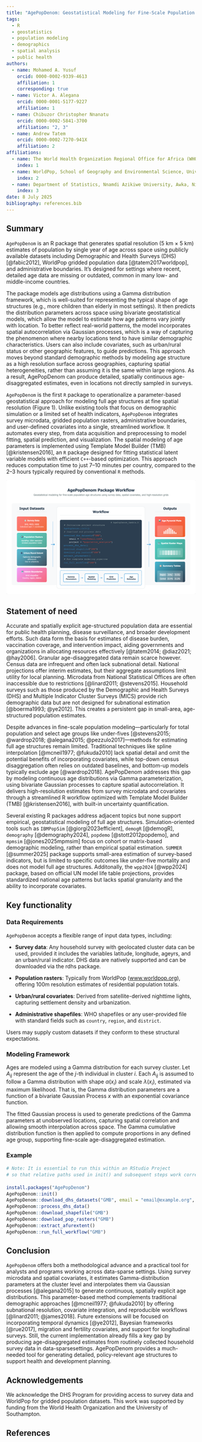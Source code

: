 ```yaml
---
title: "AgePopDenom: Geostatistical Modeling for Fine-Scale Population Age-Structures"
tags:
  - R
  - geostatistics
  - population modeling
  - demographics
  - spatial analysis
  - public health
authors:
  - name: Mohamed A. Yusuf
    orcid: 0000-0002-9339-4613
    affiliation: 1
    corresponding: true
  - name: Victor A. Alegana
    orcid: 0000-0001-5177-9227
    affiliation: 1
  - name: Chibuzor Christopher Nnanatu
    orcid: 0000-0002-5841-3700
    affiliation: "2, 3"
  - name: Andrew Tatem
    orcid: 0000-0002-7270-941X
    affiliation: 2
affiliations:
  - name: The World Health Organization Regional Office for Africa (WHO AFRO)
    index: 1
  - name: WorldPop, School of Geography and Environmental Science, University of Southampton, Southampton, United Kingdom
    index: 2
  - name: Department of Statistics, Nnamdi Azikiwe University, Awka, Nigeria
    index: 3
date: 8 July 2025
bibliography: references.bib
---
```


## Summary

`AgePopDenom` is an R package that generates spatial resolution (5 km × 5 km) estimates of population by single year of age across space using publicly available datasets including Demographic and Health Surveys (DHS) [@fabic2012], WorldPop gridded population data [@tatem2017worldpop], and administrative boundaries. It’s designed for settings where recent, detailed age data are missing or outdated, common in many low- and middle-income countries.

The package models age distributions using a Gamma distribution framework, which is well-suited for representing the typical shape of age structures (e.g., more children than elderly in most settings). It then predicts the distribution parameters across space using bivariate geostatistical models, which allow the model to estimate how age patterns vary jointly with location. To better reflect real-world patterns, the model incorporates spatial autocorrelation via Gaussian processes, which is a way of capturing the phenomenon where nearby locations tend to have similar demographic characteristics. Users can also include covariates, such as urban/rural status or other geographic features, to guide predictions. This approach moves beyond standard demographic methods by modeling age structure as a high resolution surface across geographies, capturing spatial heterogeneities, rather than assuming it is the same within large regions. As a result, AgePopDenom can produce detailed, spatially continuous age-disaggregated estimates, even in locations not directly sampled in surveys.

`AgePopDenom` is the first `R` package to operationalize a parameter-based geostatistical approach for modeling full age structures at fine spatial resolution (Figure 1). Unlike existing tools that focus on demographic simulation or a limited set of health indicators, `AgePopDenom` integrates survey microdata, gridded population rasters, administrative boundaries, and user-defined covariates into a single, streamlined workflow. It automates every step, from data acquisition and preprocessing to model fitting, spatial prediction, and visualization. The spatial modeling of age parameters is implemented using Template Model Builder (TMB) [@kristensen2016], an `R` package designed for fitting statistical latent variable models with efficient `C++`-based optimization. This approach reduces computation time to just 7–10 minutes per country, compared to the 2–3 hours typically required by conventional `R` methods.

![Figure 1:AgePopDenom workflow schematic showing the integration of input datasets, core processing pipeline, and resulting outputs.](schematic_figure_final.png)

## Statement of need

Accurate and spatially explicit age-structured population data are essential for public health planning, disease surveillance, and broader development efforts. Such data form the basis for estimates of disease burden, vaccination coverage, and intervention impact, aiding governments and organizations in allocating resources effectively [@tatem2014; @diaz2021; @hay2006]. Granular age-disaggregated data remain scarce however. Census data are infrequent and often lack subnational detail. National projections offer interim estimates, but their aggregate assumptions limit utility for local planning. Microdata from National Statistical Offices are often inaccessible due to restrictions [@linard2011; @stevens2015]. Household surveys such as those produced by the Demographic and Health Surveys (DHS) and Multiple Indicator Cluster Surveys (MICS) provide rich demographic data but are not designed for subnational estimation [@boerma1993; @ye2012]. This creates a persistent gap in small-area, age-structured population estimates.

Despite advances in fine-scale population modeling—particularly for total population and select age groups like under-fives [@stevens2015; @wardrop2018; @alegana2015; @pezzulo2017]—methods for estimating full age structures remain limited. Traditional techniques like spline interpolation [@mcneil1977; @fukuda2010] lack spatial detail and omit the potential benefits of incorporating covariates, while top-down census disaggregation often relies on outdated baselines, and bottom-up models typically exclude age [@wardrop2018]. AgePopDenom addresses this gap by modeling continuous age distributions via Gamma parameterization, using bivariate Gaussian processes to capture spatial autocorrelation. It delivers high-resolution estimates from survey microdata and covariates through a streamlined R workflow optimized with Template Model Builder (TMB) [@kristensen2016], with built-in uncertainty quantification.

Several existing R packages address adjacent topics but none support empirical, geostatistical modeling of full age structures. Simulation-oriented tools such as `IBMPopSim` [@giorgi2023efficient], `demogR` [@demogR], `demography` [@demography2024], `popdemo` [@stott2012popdemo], and `mpmsim` [@jones2025mpmsim] focus on cohort or matrix-based demographic modeling, rather than empirical spatial estimation. `SUMMER` [@summer2025] package supports small-area estimation of survey-based indicators, but is limited to specific outcomes like under-five mortality and does not model full age structures. Additonally, the `wpp2024` [@wpp2024] package, based on official UN model life table projections, provides standardized national age patterns but lacks spatial granularity and the ability to incorporate covariates.

## Key functionality

### Data Requirements

`AgePopDenom` accepts a flexible range of input data types, including:

- **Survey data**: Any household survey with geolocated cluster data can be used, provided it includes the variables latitude, longitude, ageyrs, and an urban/rural indicator. DHS data are natively supported and can be downloaded via the rdhs package.

- **Population rasters**: Typically from WorldPop (www.worldpop.org), offering 100m resolution estimates of residential population totals.

- **Urban/rural covariates**: Derived from satellite-derived nighttime lights, capturing settlement density and urbanization.

- **Administrative shapefiles**: WHO shapefiles or any user-provided file with standard fields such as `country`, `region`, and `district`.

Users may supply custom datasets if they conform to these structural expectations.

### Modeling Framework

Ages are modeled using a Gamma distribution for each survey cluster. Let $A_{ij}$ represent the age of the $j$-th individual in cluster $i$. Each $A_{ij}$ is assumed to follow a Gamma distribution with shape $\alpha(x_i)$ and scale $\lambda(x_i)$, estimated via maximum likelihood. That is, the Gamma distribution parameters are a function of a bivariate Gaussian Process ${x}$ with an exponential covariance function.

The fitted Gaussian process is used to generate predictions of the Gamma parameters at unobserved locations, capturing spatial correlation and allowing smooth interpolation across space. The Gamma cumulative distribution function is then applied to compute proportions in any defined age group, supporting fine-scale age-disaggregated estimation.

### Example

```r
# Note: It is essential to run this within an RStudio Project
# so that relative paths used in init() and subsequent steps work correctly

install.packages("AgePopDenom")
AgePopDenom::init()
AgePopDenom::download_dhs_datasets("GMB", email = "email@example.org", project = "demo")
AgePopDenom::process_dhs_data()
AgePopDenom::download_shapefile("GMB")
AgePopDenom::download_pop_rasters("GMB")
AgePopDenom::extract_afurextent()
AgePopDenom::run_full_workflow("GMB")
```

## Conclusion

`AgePopDenom` offers both a methodological advance and a practical tool for analysts and programs working across data-sparse settings. Using survey microdata and spatial covariates, it estimates Gamma-distribution parameters at the cluster level and interpolates them via Gaussian processes [@alegana2015] to generate continuous, spatially explicit age distributions. This parameter-based method complements traditional demographic approaches [@mcneil1977; @fukuda2010] by offering subnational resolution, covariate integration, and reproducible workflows [@linard2011; @james2018]. Future extensions will be focused on incorporating temporal dynamics [@ye2012], Bayesian frameworks [@rue2017], migration and fertility covariates, and support for longitudinal surveys. Still, the current implementation already fills a key gap by producing age-disaggregated estimates from routinely collected household survey data in data-sparsesettings. AgePopDenom provides a much-needed tool for generating detailed, policy-relevant age structures to support health and development planning.

## Acknowledgements

We acknowledge the DHS Program for providing access to survey data and WorldPop for gridded population datasets. This work was supported by funding from the World Health Organization and the University of Southampton.

## References
